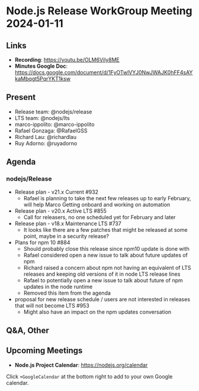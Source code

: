# Node.js  Release WorkGroup Meeting 2024-01-11

## Links

* **Recording**: https://youtu.be/OLM6Vily8ME
* **Minutes Google Doc**: https://docs.google.com/document/d/1FyOTwlVYJ0NwJWAJK0hFF4sAYkaMbqgt5PqrYKT1ksw

## Present

* Release team: @nodejs/release
* LTS team: @nodejs/lts
* marco-ippolito: @marco-ippolito
* Rafael Gonzaga: @RafaelGSS
* Richard Lau: @richardlau
* Ruy Adorno: @ruyadorno

## Agenda

### nodejs/Release

* Release plan - v21.x Current #932
  * Rafael is planning to take the next few releases up to early February, will help Marco Getting onboard and working on automation
* Release plan - v20.x Active LTS #855
  * Call for releasers, no one scheduled yet for February and later
* Release plan - v18.x Maintenance LTS #737
  * It looks like there are a few patches that might be released at some point, maybe in a security release?
* Plans for npm 10 #884
  * Should probably close this release since npm10 update is done with
  * Rafael considered open a new issue to talk about future updates of npm
  * Richard raised a concern about npm not having an equivalent of LTS releases and keeping old versions of it in node LTS release lines
  * Rafael to potentially open a new issue to talk about future of npm updates in the node runtime
  * Removed this item from the agenda
* proposal for new release schedule / users are not interested in releases that will not become LTS  #953
  * Might also have an impact on the npm updates conversation

## Q&A, Other

## Upcoming Meetings

* **Node.js Project Calendar**: <https://nodejs.org/calendar>

Click `+GoogleCalendar` at the bottom right to add to your own Google calendar.

